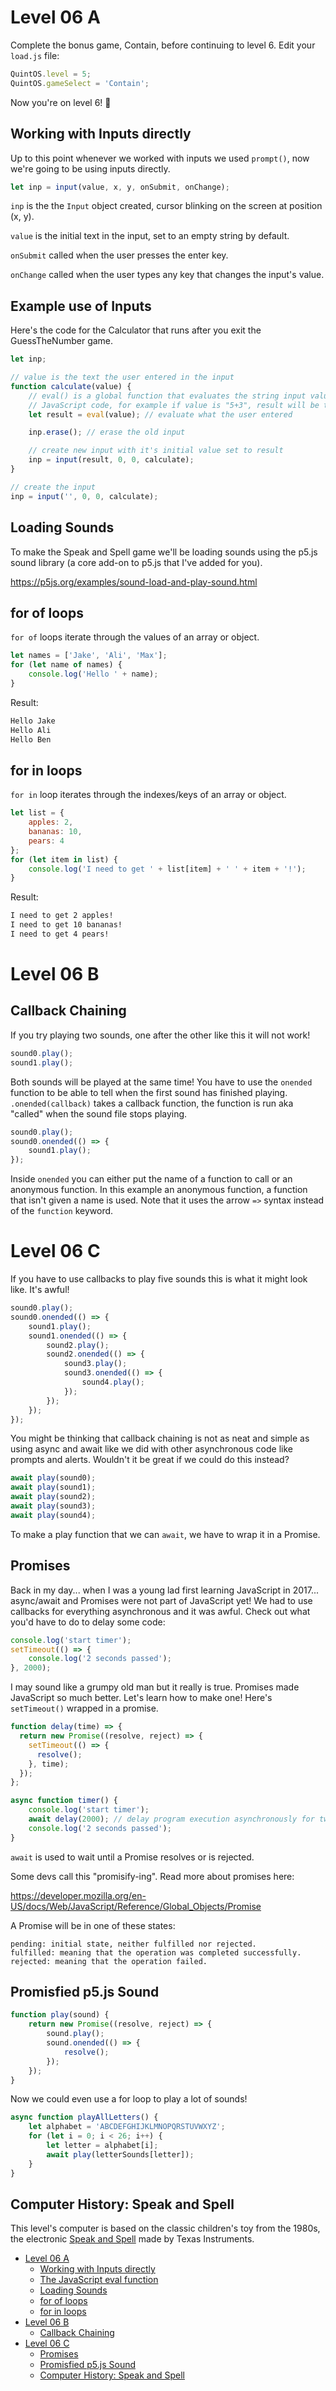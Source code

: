 # Level 06 A

Complete the bonus game, Contain, before continuing to level 6. Edit your `load.js` file:

```js
QuintOS.level = 5;
QuintOS.gameSelect = 'Contain';
```

Now you're on level 6! 🥳

## Working with Inputs directly

Up to this point whenever we worked with inputs we used `prompt()`, now we're going to be using inputs directly.

```js
let inp = input(value, x, y, onSubmit, onChange);
```

`inp` is the the `Input` object created, cursor blinking on the screen at position (x, y).

`value` is the initial text in the input, set to an empty string by default.

`onSubmit` called when the user presses the enter key.

`onChange` called when the user types any key that changes the input's value.

## Example use of Inputs

Here's the code for the Calculator that runs after you exit the GuessTheNumber game.

```js
let inp;

// value is the text the user entered in the input
function calculate(value) {
	// eval() is a global function that evaluates the string input value as
	// JavaScript code, for example if value is "5+3", result will be the number 8
	let result = eval(value); // evaluate what the user entered

	inp.erase(); // erase the old input

	// create new input with it's initial value set to result
	inp = input(result, 0, 0, calculate);
}

// create the input
inp = input('', 0, 0, calculate);
```

## Loading Sounds

To make the Speak and Spell game we'll be loading sounds using the p5.js sound library (a core add-on to p5.js that I've added for you).

https://p5js.org/examples/sound-load-and-play-sound.html

## for of loops

`for of` loops iterate through the values of an array or object.

```js
let names = ['Jake', 'Ali', 'Max'];
for (let name of names) {
	console.log('Hello ' + name);
}
```

Result:

```txt
Hello Jake
Hello Ali
Hello Ben
```

## for in loops

`for in` loop iterates through the indexes/keys of an array or object.

```js
let list = {
	apples: 2,
	bananas: 10,
	pears: 4
};
for (let item in list) {
	console.log('I need to get ' + list[item] + ' ' + item + '!');
}
```

Result:

```txt
I need to get 2 apples!
I need to get 10 bananas!
I need to get 4 pears!
```

# Level 06 B

## Callback Chaining

If you try playing two sounds, one after the other like this it will not work!

```js
sound0.play();
sound1.play();
```

Both sounds will be played at the same time! You have to use the `onended` function to be able to tell when the first sound has finished playing. `.onended(callback)` takes a callback function, the function is run aka "called" when the sound file stops playing.

```js
sound0.play();
sound0.onended(() => {
	sound1.play();
});
```

Inside `onended` you can either put the name of a function to call or an anonymous function. In this example an anonymous function, a function that isn't given a name is used. Note that it uses the arrow `=>` syntax instead of the `function` keyword.

# Level 06 C

If you have to use callbacks to play five sounds this is what it might look like. It's awful!

```js
sound0.play();
sound0.onended(() => {
	sound1.play();
	sound1.onended(() => {
		sound2.play();
		sound2.onended(() => {
			sound3.play();
			sound3.onended(() => {
				sound4.play();
			});
		});
	});
});
```

You might be thinking that callback chaining is not as neat and simple as using async and await like we did with other asynchronous code like prompts and alerts. Wouldn't it be great if we could do this instead?

```js
await play(sound0);
await play(sound1);
await play(sound2);
await play(sound3);
await play(sound4);
```

To make a play function that we can `await`, we have to wrap it in a Promise.

## Promises

Back in my day... when I was a young lad first learning JavaScript in 2017... async/await and Promises were not part of JavaScript yet! We had to use callbacks for everything asynchronous and it was awful. Check out what you'd have to do to delay some code:

```js
console.log('start timer');
setTimeout(() => {
	console.log('2 seconds passed');
}, 2000);
```

I may sound like a grumpy old man but it really is true. Promises made JavaScript so much better. Let's learn how to make one! Here's `setTimeout()` wrapped in a promise.

```js
function delay(time) => {
  return new Promise((resolve, reject) => {
    setTimeout(() => {
      resolve();
    }, time);
  });
};

async function timer() {
	console.log('start timer');
	await delay(2000); // delay program execution asynchronously for two seconds
	console.log('2 seconds passed');
}
```

`await` is used to wait until a Promise resolves or is rejected.

Some devs call this "promisify-ing". Read more about promises here:

https://developer.mozilla.org/en-US/docs/Web/JavaScript/Reference/Global_Objects/Promise

A Promise will be in one of these states:

    pending: initial state, neither fulfilled nor rejected.
    fulfilled: meaning that the operation was completed successfully.
    rejected: meaning that the operation failed.

## Promisfied p5.js Sound

```js
function play(sound) {
	return new Promise((resolve, reject) => {
		sound.play();
		sound.onended(() => {
			resolve();
		});
	});
}
```

Now we could even use a for loop to play a lot of sounds!

```js
async function playAllLetters() {
	let alphabet = 'ABCDEFGHIJKLMNOPQRSTUVWXYZ';
	for (let i = 0; i < 26; i++) {
		let letter = alphabet[i];
		await play(letterSounds[letter]);
	}
}
```

## Computer History: Speak and Spell

This level's computer is based on the classic children's toy from the 1980s, the electronic [Speak and Spell](<https://en.wikipedia.org/wiki/Speak_%26_Spell_(toy)>) made by Texas Instruments.

- [Level 06 A](#level-06-a)
  - [Working with Inputs directly](#working-with-inputs-directly)
  - [The JavaScript eval function](#the-javascript-eval-function)
  - [Loading Sounds](#loading-sounds)
  - [for of loops](#for-of-loops)
  - [for in loops](#for-in-loops)
- [Level 06 B](#level-06-b)
  - [Callback Chaining](#callback-chaining)
- [Level 06 C](#level-06-c)
  - [Promises](#promises)
  - [Promisfied p5.js Sound](#promisfied-p5js-sound)
  - [Computer History: Speak and Spell](#computer-history-speak-and-spell)
